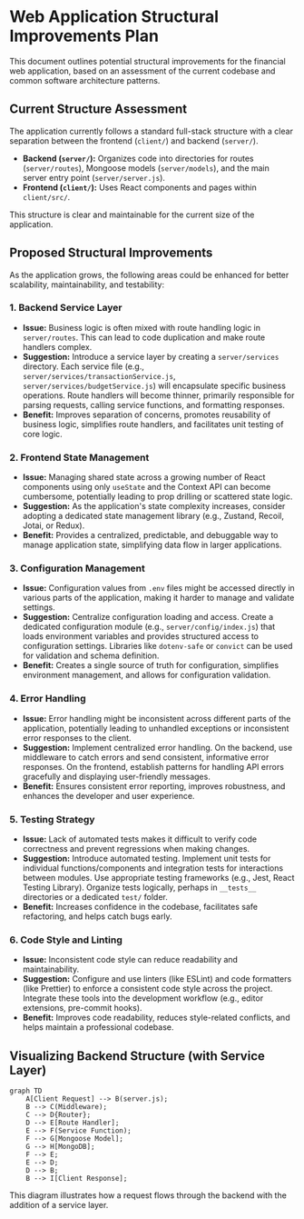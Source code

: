 # Web Application Structural Improvements Plan

This document outlines potential structural improvements for the financial web application, based on an assessment of the current codebase and common software architecture patterns.

## Current Structure Assessment

The application currently follows a standard full-stack structure with a clear separation between the frontend (`client/`) and backend (`server/`).

*   **Backend (`server/`):** Organizes code into directories for routes (`server/routes`), Mongoose models (`server/models`), and the main server entry point (`server/server.js`).
*   **Frontend (`client/`):** Uses React components and pages within `client/src/`.

This structure is clear and maintainable for the current size of the application.

## Proposed Structural Improvements

As the application grows, the following areas could be enhanced for better scalability, maintainability, and testability:

### 1. Backend Service Layer

*   **Issue:** Business logic is often mixed with route handling logic in `server/routes`. This can lead to code duplication and make route handlers complex.
*   **Suggestion:** Introduce a service layer by creating a `server/services` directory. Each service file (e.g., `server/services/transactionService.js`, `server/services/budgetService.js`) will encapsulate specific business operations. Route handlers will become thinner, primarily responsible for parsing requests, calling service functions, and formatting responses.
*   **Benefit:** Improves separation of concerns, promotes reusability of business logic, simplifies route handlers, and facilitates unit testing of core logic.

### 2. Frontend State Management

*   **Issue:** Managing shared state across a growing number of React components using only `useState` and the Context API can become cumbersome, potentially leading to prop drilling or scattered state logic.
*   **Suggestion:** As the application's state complexity increases, consider adopting a dedicated state management library (e.g., Zustand, Recoil, Jotai, or Redux).
*   **Benefit:** Provides a centralized, predictable, and debuggable way to manage application state, simplifying data flow in larger applications.

### 3. Configuration Management

*   **Issue:** Configuration values from `.env` files might be accessed directly in various parts of the application, making it harder to manage and validate settings.
*   **Suggestion:** Centralize configuration loading and access. Create a dedicated configuration module (e.g., `server/config/index.js`) that loads environment variables and provides structured access to configuration settings. Libraries like `dotenv-safe` or `convict` can be used for validation and schema definition.
*   **Benefit:** Creates a single source of truth for configuration, simplifies environment management, and allows for configuration validation.

### 4. Error Handling

*   **Issue:** Error handling might be inconsistent across different parts of the application, potentially leading to unhandled exceptions or inconsistent error responses to the client.
*   **Suggestion:** Implement centralized error handling. On the backend, use middleware to catch errors and send consistent, informative error responses. On the frontend, establish patterns for handling API errors gracefully and displaying user-friendly messages.
*   **Benefit:** Ensures consistent error reporting, improves robustness, and enhances the developer and user experience.

### 5. Testing Strategy

*   **Issue:** Lack of automated tests makes it difficult to verify code correctness and prevent regressions when making changes.
*   **Suggestion:** Introduce automated testing. Implement unit tests for individual functions/components and integration tests for interactions between modules. Use appropriate testing frameworks (e.g., Jest, React Testing Library). Organize tests logically, perhaps in `__tests__` directories or a dedicated `test/` folder.
*   **Benefit:** Increases confidence in the codebase, facilitates safe refactoring, and helps catch bugs early.

### 6. Code Style and Linting

*   **Issue:** Inconsistent code style can reduce readability and maintainability.
*   **Suggestion:** Configure and use linters (like ESLint) and code formatters (like Prettier) to enforce a consistent code style across the project. Integrate these tools into the development workflow (e.g., editor extensions, pre-commit hooks).
*   **Benefit:** Improves code readability, reduces style-related conflicts, and helps maintain a professional codebase.

## Visualizing Backend Structure (with Service Layer)

```mermaid
graph TD
    A[Client Request] --> B(server.js);
    B --> C(Middleware);
    C --> D{Router};
    D --> E[Route Handler];
    E --> F(Service Function);
    F --> G[Mongoose Model];
    G --> H[MongoDB];
    F --> E;
    E --> D;
    D --> B;
    B --> I[Client Response];
```

This diagram illustrates how a request flows through the backend with the addition of a service layer.